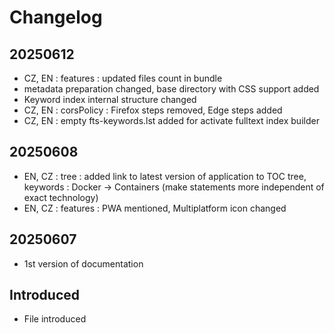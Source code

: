 # Changelog

## 20250612
- CZ, EN : features : updated files count in bundle
- metadata preparation changed, base directory with CSS support added
- Keyword index internal structure changed
- CZ, EN : corsPolicy : Firefox steps removed, Edge steps added
- CZ, EN : empty fts-keywords.lst added for activate fulltext index builder

## 20250608
- EN, CZ : tree : added link to latest version of application to TOC tree, keywords : Docker -> Containers (make statements more independent of exact technology)
- EN, CZ : features : PWA mentioned, Multiplatform icon changed

## 20250607
- 1st version of documentation

## Introduced
- File introduced
